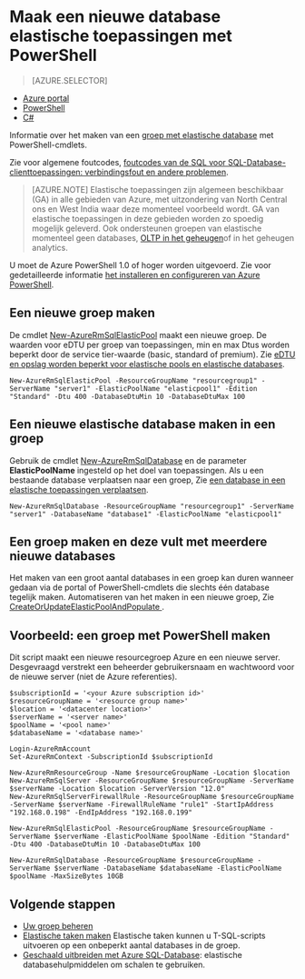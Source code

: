 <properties
    pageTitle="Maak een nieuwe database elastische toepassingen met PowerShell | Microsoft Azure"
    description="Informatie over het gebruik van PowerShell naar Azure SQL-Database geschaald uitbreiden bronnen op een schaalbare elastische database-toepassingen voor het beheren van meerdere databases maken."
    services="sql-database"
    documentationCenter=""
    authors="srinia"
    manager="jhubbard"
    editor=""/>

<tags
    ms.service="sql-database"
    ms.devlang="NA"
    ms.topic="get-started-article"
    ms.tgt_pltfrm="powershell"
    ms.workload="data-management"
    ms.date="05/27/2016"
    ms.author="srinia"/>

# <a name="create-a-new-elastic-database-pool-with-powershell"></a>Maak een nieuwe database elastische toepassingen met PowerShell

> [AZURE.SELECTOR]
- [Azure portal](sql-database-elastic-pool-create-portal.md)
- [PowerShell](sql-database-elastic-pool-create-powershell.md)
- [C#](sql-database-elastic-pool-create-csharp.md)


Informatie over het maken van een [groep met elastische database](sql-database-elastic-pool.md) met PowerShell-cmdlets. 

Zie voor algemene foutcodes, [foutcodes van de SQL voor SQL-Database-clienttoepassingen: verbindingsfout en andere problemen](sql-database-develop-error-messages.md).

> [AZURE.NOTE] Elastische toepassingen zijn algemeen beschikbaar (GA) in alle gebieden van Azure, met uitzondering van North Central ons en West India waar deze momenteel voorbeeld wordt.  GA van elastische toepassingen in deze gebieden worden zo spoedig mogelijk geleverd. Ook ondersteunen groepen van elastische momenteel geen databases, [OLTP in het geheugen](sql-database-in-memory.md)of in het geheugen analytics.


U moet de Azure PowerShell 1.0 of hoger worden uitgevoerd. Zie voor gedetailleerde informatie [het installeren en configureren van Azure PowerShell](../powershell-install-configure.md).

## <a name="create-a-new-pool"></a>Een nieuwe groep maken

De cmdlet [New-AzureRmSqlElasticPool](https://msdn.microsoft.com/library/azure/mt619378.aspx) maakt een nieuwe groep. De waarden voor eDTU per groep van toepassingen, min en max Dtus worden beperkt door de service tier-waarde (basic, standard of premium). Zie [eDTU en opslag worden beperkt voor elastische pools en elastische databases](sql-database-elastic-pool.md#eDTU-and-storage-limits-for-elastic-pools-and-elastic-databases).

    New-AzureRmSqlElasticPool -ResourceGroupName "resourcegroup1" -ServerName "server1" -ElasticPoolName "elasticpool1" -Edition "Standard" -Dtu 400 -DatabaseDtuMin 10 -DatabaseDtuMax 100


## <a name="create-a-new-elastic-database-in-a-pool"></a>Een nieuwe elastische database maken in een groep

Gebruik de cmdlet [New-AzureRmSqlDatabase](https://msdn.microsoft.com/library/azure/mt619339.aspx) en de parameter **ElasticPoolName** ingesteld op het doel van toepassingen. Als u een bestaande database verplaatsen naar een groep, Zie [een database in een elastische toepassingen verplaatsen](sql-database-elastic-pool-manage-powershell.md#Move-a-database-into-an-elastic-pool).

    New-AzureRmSqlDatabase -ResourceGroupName "resourcegroup1" -ServerName "server1" -DatabaseName "database1" -ElasticPoolName "elasticpool1"

## <a name="create-a-pool-and-populate-it-with-multiple-new-databases"></a>Een groep maken en deze vult met meerdere nieuwe databases 

Het maken van een groot aantal databases in een groep kan duren wanneer gedaan via de portal of PowerShell-cmdlets die slechts één database tegelijk maken. Automatiseren van het maken in een nieuwe groep, Zie [CreateOrUpdateElasticPoolAndPopulate ](https://gist.github.com/billgib/d80c7687b17355d3c2ec8042323819ae).   

## <a name="example-create-a-pool-using-powershell"></a>Voorbeeld: een groep met PowerShell maken 

Dit script maakt een nieuwe resourcegroep Azure en een nieuwe server. Desgevraagd verstrekt een beheerder gebruikersnaam en wachtwoord voor de nieuwe server (niet de Azure referenties).

    $subscriptionId = '<your Azure subscription id>'
    $resourceGroupName = '<resource group name>'
    $location = '<datacenter location>'
    $serverName = '<server name>'
    $poolName = '<pool name>'
    $databaseName = '<database name>'

    Login-AzureRmAccount
    Set-AzureRmContext -SubscriptionId $subscriptionId

    New-AzureRmResourceGroup -Name $resourceGroupName -Location $location
    New-AzureRmSqlServer -ResourceGroupName $resourceGroupName -ServerName $serverName -Location $location -ServerVersion "12.0"
    New-AzureRmSqlServerFirewallRule -ResourceGroupName $resourceGroupName -ServerName $serverName -FirewallRuleName "rule1" -StartIpAddress "192.168.0.198" -EndIpAddress "192.168.0.199"

    New-AzureRmSqlElasticPool -ResourceGroupName $resourceGroupName -ServerName $serverName -ElasticPoolName $poolName -Edition "Standard" -Dtu 400 -DatabaseDtuMin 10 -DatabaseDtuMax 100

    New-AzureRmSqlDatabase -ResourceGroupName $resourceGroupName -ServerName $serverName -DatabaseName $databaseName -ElasticPoolName $poolName -MaxSizeBytes 10GB



## <a name="next-steps"></a>Volgende stappen

- [Uw groep beheren](sql-database-elastic-pool-manage-powershell.md)
- [Elastische taken maken](sql-database-elastic-jobs-overview.md) Elastische taken kunnen u T-SQL-scripts uitvoeren op een onbeperkt aantal databases in de groep.
- [Geschaald uitbreiden met Azure SQL-Database](sql-database-elastic-scale-introduction.md): elastische databasehulpmiddelen om schalen te gebruiken.

